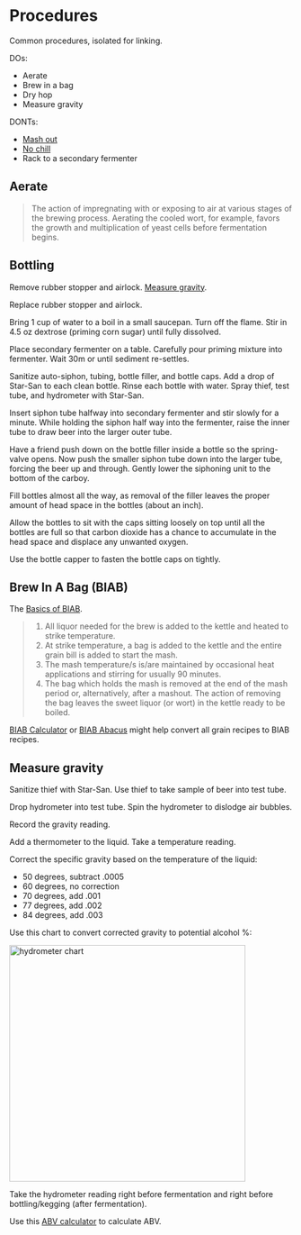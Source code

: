 # Procedures

Common procedures, isolated for linking.

DOs:

* Aerate
* Brew in a bag
* Dry hop
* Measure gravity

DONTs:

* [Mash out][under]
* [No chill][no-chill]
* Rack to a secondary fermenter

[under]: http://www.braukaiser.com/wiki/index.php?title=Understanding_Efficiency
[no-chill]: http://brulosophy.com/2015/02/09/a-year-of-no-chill-lessons-from-a-secret-xbmt/

## Aerate

> The action of impregnating with or exposing to air at various stages of the
> brewing process. Aerating the cooled wort, for example, favors the growth and
> multiplication of yeast cells before fermentation begins.

## Bottling

Remove rubber stopper and airlock.
[Measure gravity][gravity].

[gravity]: procedures.md#measure-gravity

Replace rubber stopper and airlock.

Bring 1 cup of water to a boil in a small saucepan.
Turn off the flame.
Stir in 4.5 oz dextrose (priming corn sugar) until fully dissolved.

Place secondary fermenter on a table.
Carefully pour priming mixture into fermenter.
Wait 30m or until sediment re-settles.

Sanitize auto-siphon, tubing, bottle filler, and bottle caps.
Add a drop of Star-San to each clean bottle.
Rinse each bottle with water.
Spray thief, test tube, and hydrometer with Star-San.

Insert siphon tube halfway into secondary fermenter
and stir slowly for a minute.
While holding the siphon half way into the fermenter,
raise the inner tube to draw beer into the larger outer tube.

Have a friend push down on the bottle filler inside a bottle
so the spring-valve opens.
Now push the smaller siphon tube down into the larger tube,
forcing the beer up and through.
Gently lower the siphoning unit to the bottom of the carboy.

Fill bottles almost all the way,
as removal of the filler leaves the proper amount of head space
in the bottles (about an inch).

Allow the bottles to sit with the caps sitting loosely on top
until all the bottles are full so that carbon dioxide
has a chance to accumulate in the head space and displace
any unwanted oxygen.

Use the bottle capper to fasten the bottle caps on tightly.

## Brew In A Bag (BIAB)

The [Basics of BIAB][basics].

[basics]: http://biabrewer.info/viewtopic.php?f=25&t=194&sid=04e1faaa161ad924c83558c34a7d7abf

> 1. All liquor needed for the brew is added to the kettle and heated to strike
>    temperature.
> 2. At strike temperature, a bag is added to the kettle and the entire grain
>    bill is added to start the mash.
> 3. The mash temperature/s is/are maintained by occasional heat applications
>    and stirring for usually 90 minutes.
> 4. The bag which holds the mash is removed at the end of the mash period or,
>    alternatively, after a mashout. The action of removing the bag leaves the
>    sweet liquor (or wort) in the kettle ready to be boiled.

[BIAB Calculator][calc] or
[BIAB Abacus][abacus] might help convert all grain recipes
to BIAB recipes.

[calc]: http://www.biabrewer.info/download/file.php?id=303
[abacus]: http://www.biabrewer.info/download/file.php?id=3265

## Measure gravity

Sanitize thief with Star-San.
Use thief to take sample of beer into test tube.

Drop hydrometer into test tube.
Spin the hydrometer to dislodge air bubbles.

Record the gravity reading.

Add a thermometer to the liquid.
Take a temperature reading.

Correct the specific gravity based on the temperature of the liquid:

* 50 degrees, subtract .0005
* 60 degrees, no correction
* 70 degrees, add .001
* 77 degrees, add .002
* 84 degrees, add .003

Use this chart to convert corrected gravity to potential alcohol %:

<img alt="hydrometer chart"
src="https://cloud.githubusercontent.com/assets/198/16359869/be68b75e-3afa-11e6-909b-606bab4a4d8c.png"
width="420px">

Take the hydrometer reading right before fermentation
and right before bottling/kegging (after fermentation).

Use this [ABV calculator][abv-calc] to calculate ABV.

[abv-calc]: http://www.brewersfriend.com/abv-calculator/
